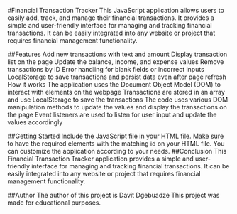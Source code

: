 #Financial Transaction Tracker
This JavaScript application allows users to easily add, track, and manage their financial transactions. It provides a simple and user-friendly interface for managing and tracking financial transactions. It can be easily integrated into any website or project that requires financial management functionality.

##Features
Add new transactions with text and amount
Display transaction list on the page
Update the balance, income, and expense values
Remove transactions by ID
Error handling for blank fields or incorrect inputs
LocalStorage to save transactions and persist data even after page refresh
How it works
The application uses the Document Object Model (DOM) to interact with elements on the webpage
Transactions are stored in an array and use LocalStorage to save the transactions
The code uses various DOM manipulation methods to update the values and display the transactions on the page
Event listeners are used to listen for user input and update the values accordingly

##Getting Started
Include the JavaScript file in your HTML file.
Make sure to have the required elements with the matching id on your HTML file.
You can customize the application according to your needs.
##Conclusion
This Financial Transaction Tracker application provides a simple and user-friendly interface for managing and tracking financial transactions. It can be easily integrated into any website or project that requires financial management functionality.

##Author
The author of this project is Davit Dgebuadze
This project was made for educational purposes.
